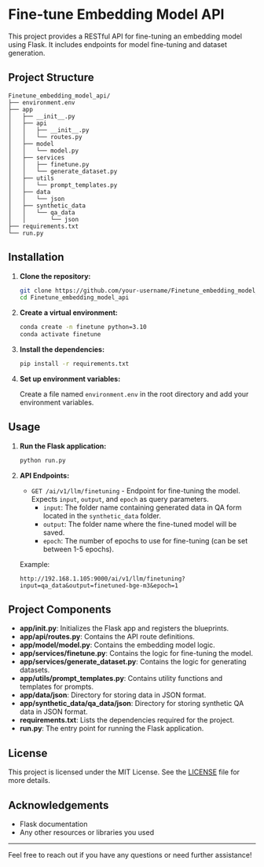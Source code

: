 # Fine-tune Embedding Model API

This project provides a RESTful API for fine-tuning an embedding model using Flask. It includes endpoints for model fine-tuning and dataset generation. 

## Project Structure

```plaintext
Finetune_embedding_model_api/
├── environment.env
├── app
│   ├── __init__.py
│   ├── api
│   │   ├── __init__.py 
│   │   └── routes.py   
│   ├── model
│   │   └── model.py
│   ├── services
│   │   ├── finetune.py
│   │   └── generate_dataset.py
│   ├── utils     
│   │   └── prompt_templates.py
│   ├── data
│   │   └── json
│   ├── synthetic_data
│   │   └── qa_data
│   │       └── json
├── requirements.txt  
└── run.py
```

## Installation

1. **Clone the repository:**

    ```sh
    git clone https://github.com/your-username/Finetune_embedding_model_api.git
    cd Finetune_embedding_model_api
    ```

2. **Create a virtual environment:**

    ```sh
    conda create -n finetune python=3.10
    conda activate finetune
    ```

3. **Install the dependencies:**

    ```sh
    pip install -r requirements.txt
    ```

4. **Set up environment variables:**

    Create a file named `environment.env` in the root directory and add your environment variables.

## Usage

1. **Run the Flask application:**

    ```sh
    python run.py
    ```

2. **API Endpoints:**

    - `GET /ai/v1/llm/finetuning` - Endpoint for fine-tuning the model. Expects `input`, `output`, and `epoch` as query parameters.
      - `input`: The folder name containing generated data in QA form located in the `synthetic_data` folder.
      - `output`: The folder name where the fine-tuned model will be saved.
      - `epoch`: The number of epochs to use for fine-tuning (can be set between 1-5 epochs).

    Example:

    ```plaintext
    http://192.168.1.105:9000/ai/v1/llm/finetuning?input=qa_data&output=finetuned-bge-m3&epoch=1
    ```

## Project Components

- **app/__init__.py**: Initializes the Flask app and registers the blueprints.
- **app/api/routes.py**: Contains the API route definitions.
- **app/model/model.py**: Contains the embedding model logic.
- **app/services/finetune.py**: Contains the logic for fine-tuning the model.
- **app/services/generate_dataset.py**: Contains the logic for generating datasets.
- **app/utils/prompt_templates.py**: Contains utility functions and templates for prompts.
- **app/data/json**: Directory for storing data in JSON format.
- **app/synthetic_data/qa_data/json**: Directory for storing synthetic QA data in JSON format.
- **requirements.txt**: Lists the dependencies required for the project.
- **run.py**: The entry point for running the Flask application.

## License

This project is licensed under the MIT License. See the [LICENSE](LICENSE) file for more details.

## Acknowledgements

- Flask documentation
- Any other resources or libraries you used

---

Feel free to reach out if you have any questions or need further assistance!
